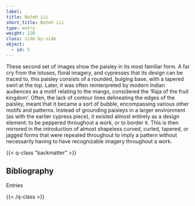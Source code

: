 ```yaml
---
label:
title: Boteh iii
short_title: Boteh iii
type: entry
weight: 120
class: side-by-side
object:
  - id: 5
---
```

These second set of images show the paisley in its most familiar form. A far cry from the lotuses, floral imagery, and cypresses that its design can be traced to, this paisley consists of a rounded, bulging base, with a tapered swirl at the top. Later, it was often reinterpreted by modern Indian audiences as a motif relating to the mango, considered the ‘Raja of the fruit kingdom’. Often, the lack of contour lines delineating the edges of the paisley, meant that it became a sort of bubble, encompassing various other motifs and patterns. Instead of grounding paisleys in a larger environment (as with the earlier cypress piece), it existed almost entirely as a design element: to be peppered throughout a work, or to border it. This is then mirrored in the introduction of almost shapeless curved, curled, tapered, or jagged forms that were repeated throughout to imply a pattern without necessarily having to have recognizable imagery throughout a work.  

{{< q-class "backmatter" >}}

## Bibliography

Entries

{{< /q-class >}}
